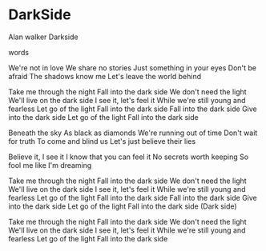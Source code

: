 # DarkSide
Alan walker Darkside

words

We're not in love
We share no stories
Just something in your eyes
Don't be afraid
The shadows know me
Let's leave the world behind

Take me through the night
Fall into the dark side
We don't need the light
We'll live on the dark side
I see it, let's feel it
While we're still young and fearless
Let go of the light
Fall into the dark side
Fall into the dark side
Give into the dark side
Let go of the light
Fall into the dark side

Beneath the sky
As black as diamonds
We're running out of time
Don't wait for truth
To come and blind us
Let's just believe their lies

Believe it, I see it
I know that you can feel it
No secrets worth keeping
So fool me like I'm dreaming

Take me through the night
Fall into the dark side
We don't need the light
We'll live on the dark side
I see it, let's feel it
While we're still young and fearless
Let go of the light
Fall into the dark side
Fall into the dark side
Give into the dark side
Let go of the light
Fall into the dark side
(Dark side)

Take me through the night
Fall into the dark side
We don't need the light
We'll live on the dark side
I see it, let's feel it
While we're still young and fearless
Let go of the light
Fall into the dark side
